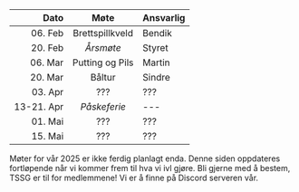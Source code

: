 <!--
|       Dato |                    Møte                    | Ansvarlig       |
| ---------: | :----------------------------------------: | :-------------- |
|    25. Jan |            Brettspill og Bridge            | Bendik          |
|    01. Feb |                 *Årsmøte*                  | Samund          |
|    08. Feb |         Skitur til Estenstadhytta          | Gustav          |
|    22. Feb |              Pubquiz og Pizza              | Ingrid og Brage |
|    07. Mar |              Kugler og kægler              | Samund          |
|    21. Mar |             Vafler og visesang             | Sindre          |
| 25-31. Apr |                 Påskeferie                 |                 |
|    04. Apr |               Paint and Sip                | Anna            |
|    18. Apr |              Putting og Pils               | Samund          |
|    02. Mai | Klassekamp og kos (aka. grilling i parken) | Bjørnar         |
-->

|    Dato    |      Møte       | Ansvarlig |
| ---------: | :-------------: | :-------- |
|    06. Feb | Brettspillkveld | Bendik    |
|    20. Feb |    *Årsmøte*    | Styret    |
|    06. Mar | Putting og Pils | Martin    |
|    20. Mar |     Båltur      | Sindre    |
|    03. Apr |       ???       | ???       |
| 13-21. Apr |  *Påskeferie*   | ---       |
|    01. Mai |       ???       | ???       |
|    15. Mai |       ???       | ???       |

Møter for vår 2025 er ikke ferdig planlagt enda.
Denne siden oppdateres fortløpende når vi kommer frem til hva vi ivl gjøre.
Bli gjerne med å bestem, TSSG er til for medlemmene!
Vi er å finne på Discord serveren vår.
